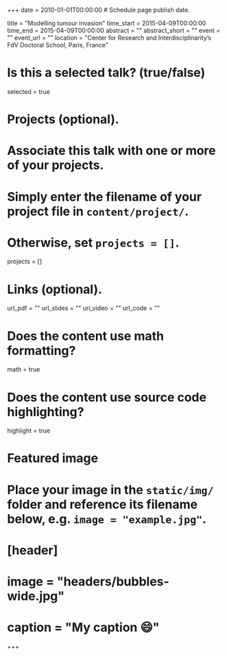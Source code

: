 +++
date = 2010-01-01T00:00:00  # Schedule page publish date.

title = "Modelling tumour invasion"
time_start = 2015-04-09T00:00:00
time_end = 2015-04-09T00:00:00
abstract = ""
abstract_short = ""
event = ""
event_url = ""
location = "Center for Research and Interdisciplinarity’s FdV Doctoral School, Paris, France"

# Is this a selected talk? (true/false)
selected = true

# Projects (optional).
#   Associate this talk with one or more of your projects.
#   Simply enter the filename of your project file in `content/project/`.
#   Otherwise, set `projects = []`.
projects = []

# Links (optional).
url_pdf = ""
url_slides = ""
url_video = ""
url_code = ""

# Does the content use math formatting?
math = true

# Does the content use source code highlighting?
highlight = true

# Featured image
# Place your image in the `static/img/` folder and reference its filename below, e.g. `image = "example.jpg"`.
# [header]
# image = "headers/bubbles-wide.jpg"
# caption = "My caption :smile:"

+++

